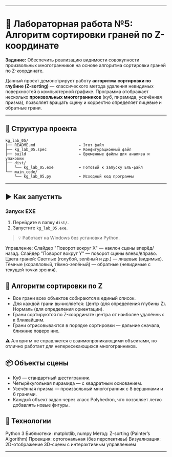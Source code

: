 
---

# 🧊 Лабораторная работа №5: Алгоритм сортировки граней по Z-координате

**Задание:** Обеспечить реализацию видимости совокупности произвольных многогранников на основе алгоритма сортировки граней по Z-координате.

Данный проект демонстрирует работу **алгоритма сортировки по глубине (Z-sorting)** — классического метода удаления невидимых поверхностей в компьютерной графике. Программа отображает несколько **произвольных многогранников** (куб, пирамида, усечённая призма), позволяет вращать сцену и корректно определяет лицевые и обратные грани.

---

## 📁 Структура проекта

```
kg_lab_05/
├── README.md                   ← Этот файл
├── kg_lab_05.spec              ← Конфигурационный файл
├── build                       ← Временные файлы для анализа и упаковки
├── dist/                       
│   └── kg_lab_05.exe           ← Готовый к запуску EXE-файл
└── main_code/                  
    └── kg_lab_05.py            ← Исходный код программы
```

---

## ▶️ Как запустить

### Запуск EXE 
1. Перейдите в папку `dist/`.
2. Запустите `kg_lab_05.exe`.

> 💡 Работает на Windows без установки Python.


Управление:
Слайдер "Поворот вокруг X" — наклон сцены вперёд/назад.
Слайдер "Поворот вокруг Y" — поворот сцены влево/вправо.
Цвета граней:
Светлые (голубой, зелёный и др.) — лицевые (видимые).
Тёмные (коралловый, тёмно-зелёный) — обратные (невидимые с текущей точки зрения).

## 🧠 Алгоритм сортировки по Z
- Все грани всех объектов собираются в единый список.
- Для каждой грани вычисляется:
        Центр (для определения глубины Z).
        Нормаль (для определения ориентации).
- Грани сортируются по Z-координате центра от наиболее удалённых к ближайшим.
- Грани отрисовываются в порядке сортировки — дальние сначала, ближние поверх них.

⚠️ Алгоритм не справляется с взаимопроникающими объектами, но отлично работает для непересекающихся многогранников. 

## 📦 Объекты сцены
- Куб — стандартный шестигранник.
- Четырёхугольная пирамида — с квадратным основанием.
- Усечённая призма — произвольный многогранник с 8 вершинами и 6 гранями.
- Каждый объект задан через класс Polyhedron, что позволяет легко добавлять новые фигуры.

## 📌 Технологии
Python 3
Библиотеки: matplotlib, numpy
Метод: Z-sorting (Painter’s Algorithm)
Проекция: ортогональная (без перспективы)
Визуализация: 2D-отображение 3D-сцены с интерактивным управлением

---
